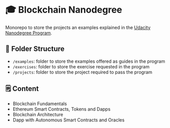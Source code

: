# 🎓 Blockchain Nanodegree

Monorepo to store the projects an examples explained in the [Udacity Nanodegree Program](https://www.udacity.com/course/blockchain-developer-nanodegree--nd1309).

## 📁 Folder Structure

- `/examples`: folder to store the examples offered as guides in the program
- `/exercises`: folder to store the exercise requested in the program
- `/projects`: folder to store the project required to pass the program

## 🗒️ Content

- Blockchain Fundamentals
- Ethereum Smart Contracts, Tokens and Dapps
- Blockchain Architecture
- Dapp with Autonomous Smart Contracts and Oracles